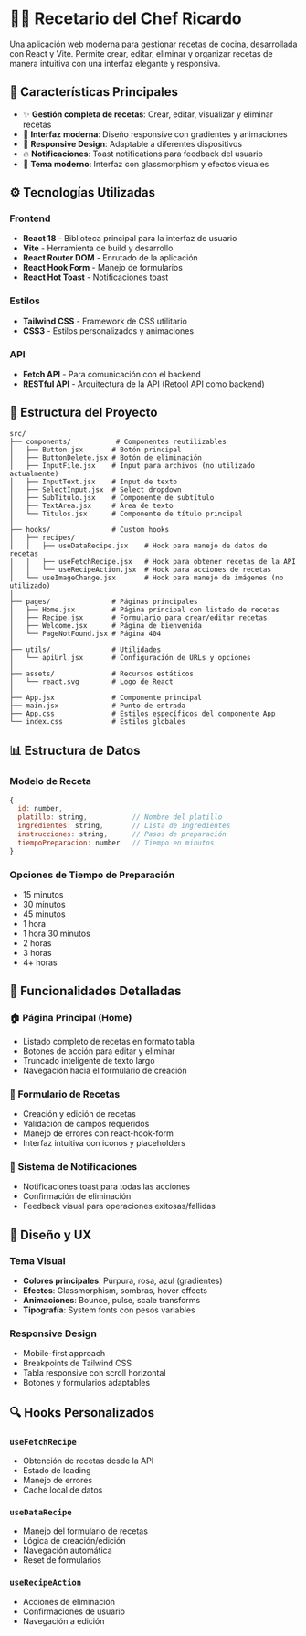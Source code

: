 # 👨‍🍳 Recetario del Chef Ricardo

Una aplicación web moderna para gestionar recetas de cocina, desarrollada con React y Vite. Permite crear, editar, eliminar y organizar recetas de manera intuitiva con una interfaz elegante y responsiva.

## 🚀 Características Principales

- ✨ **Gestión completa de recetas**: Crear, editar, visualizar y eliminar recetas
- 🎨 **Interfaz moderna**: Diseño responsive con gradientes y animaciones
- 📱 **Responsive Design**: Adaptable a diferentes dispositivos
- 🔥 **Notificaciones**: Toast notifications para feedback del usuario
- 🌈 **Tema moderno**: Interfaz con glassmorphism y efectos visuales

## ⚙️ Tecnologías Utilizadas

### Frontend
- **React 18** - Biblioteca principal para la interfaz de usuario
- **Vite** - Herramienta de build y desarrollo
- **React Router DOM** - Enrutado de la aplicación
- **React Hook Form** - Manejo de formularios
- **React Hot Toast** - Notificaciones toast

### Estilos
- **Tailwind CSS** - Framework de CSS utilitario
- **CSS3** - Estilos personalizados y animaciones

### API
- **Fetch API** - Para comunicación con el backend
- **RESTful API** - Arquitectura de la API (Retool API como backend)

## 📁 Estructura del Proyecto

```
src/
├── components/           # Componentes reutilizables
│   ├── Button.jsx       # Botón principal
│   ├── ButtonDelete.jsx # Botón de eliminación
│   ├── InputFile.jsx    # Input para archivos (no utilizado actualmente)
│   ├── InputText.jsx    # Input de texto
│   ├── SelectInput.jsx  # Select dropdown
│   ├── SubTitulo.jsx    # Componente de subtítulo
│   ├── TextArea.jsx     # Área de texto
│   └── Titulos.jsx      # Componente de título principal
│
├── hooks/               # Custom hooks
│   ├── recipes/
│   │   ├── useDataRecipe.jsx    # Hook para manejo de datos de recetas
│   │   ├── useFetchRecipe.jsx   # Hook para obtener recetas de la API
│   │   └── useRecipeAction.jsx  # Hook para acciones de recetas
│   └── useImageChange.jsx       # Hook para manejo de imágenes (no utilizado)
│
├── pages/               # Páginas principales
│   ├── Home.jsx         # Página principal con listado de recetas
│   ├── Recipe.jsx       # Formulario para crear/editar recetas
│   ├── Welcome.jsx      # Página de bienvenida
│   └── PageNotFound.jsx # Página 404
│
├── utils/               # Utilidades
│   └── apiUrl.jsx       # Configuración de URLs y opciones
│
├── assets/              # Recursos estáticos
│   └── react.svg        # Logo de React
│
├── App.jsx              # Componente principal
├── main.jsx             # Punto de entrada
├── App.css              # Estilos específicos del componente App
└── index.css            # Estilos globales
```

## 📊 Estructura de Datos

### Modelo de Receta
```javascript
{
  id: number,
  platillo: string,           // Nombre del platillo
  ingredientes: string,       // Lista de ingredientes
  instrucciones: string,      // Pasos de preparación
  tiempoPreparacion: number   // Tiempo en minutos
}
```

### Opciones de Tiempo de Preparación
- 15 minutos
- 30 minutos
- 45 minutos
- 1 hora
- 1 hora 30 minutos
- 2 horas
- 3 horas
- 4+ horas

## 🎯 Funcionalidades Detalladas

### 🏠 Página Principal (Home)
- Listado completo de recetas en formato tabla
- Botones de acción para editar y eliminar
- Truncado inteligente de texto largo
- Navegación hacia el formulario de creación

### 📝 Formulario de Recetas
- Creación y edición de recetas
- Validación de campos requeridos
- Manejo de errores con react-hook-form
- Interfaz intuitiva con iconos y placeholders

### 🔔 Sistema de Notificaciones
- Notificaciones toast para todas las acciones
- Confirmación de eliminación
- Feedback visual para operaciones exitosas/fallidas

## 🎨 Diseño y UX

### Tema Visual
- **Colores principales**: Púrpura, rosa, azul (gradientes)
- **Efectos**: Glassmorphism, sombras, hover effects
- **Animaciones**: Bounce, pulse, scale transforms
- **Tipografía**: System fonts con pesos variables

### Responsive Design
- Mobile-first approach
- Breakpoints de Tailwind CSS
- Tabla responsive con scroll horizontal
- Botones y formularios adaptables

## 🔍 Hooks Personalizados

### `useFetchRecipe`
- Obtención de recetas desde la API
- Estado de loading
- Manejo de errores
- Cache local de datos

### `useDataRecipe`
- Manejo del formulario de recetas
- Lógica de creación/edición
- Navegación automática
- Reset de formularios

### `useRecipeAction`
- Acciones de eliminación
- Confirmaciones de usuario
- Navegación a edición
